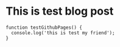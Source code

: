 # This is test blog post

```javascrpit
function testGithubPages() {
  console.log('this is test my friend');
}
```
